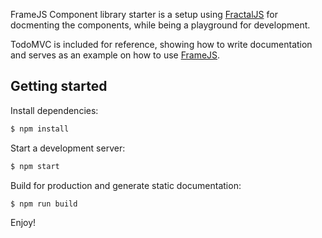 FrameJS Component library starter is a setup using [FractalJS](fractal.build/guide) for docmenting the components, while being a playground for development. 

TodoMVC is included for reference, showing how to write documentation and serves as an example on how to use [FrameJS](https://github.com/framejs/component).

## Getting started

Install dependencies:

```sh
$ npm install
```

Start a development server:

```sh
$ npm start
```

Build for production and generate static documentation:

```sh
$ npm run build
```

Enjoy!


